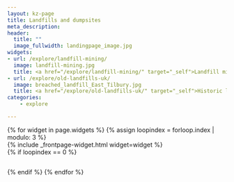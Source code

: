 ```yaml
---
layout: kz-page
title: Landfills and dumpsites
meta_description:
header:
  title: ""
  image_fullwidth: landingpage_image.jpg
widgets:
- url: /explore/landfill-mining/
  image: landfill-mining.jpg
  title: <a href="/explore/landfill-mining/" target="_self">Landfill mining</a>  
- url: /explore/old-landfills-uk/
  image: breached_landfill_East_Tilbury.jpg
  title: <a href="/explore/old-landfills-uk/" target="_self">Historic landfills in the UK</a>
categories:
    - explore

---
```


<div class="row">
  {% for widget in page.widgets %}
    {% assign loopindex = forloop.index | modulo: 3 %}
    <div id="{{ widget.anchor }}">{% include _frontpage-widget.html widget=widget %}</div>
    {% if loopindex == 0 %}
  <hr style="height:1px; visibility:hidden;" /> <!-- Prevents long first column items from pushing new rows to the right -->
    {% endif %}
  {% endfor %}
</div>
